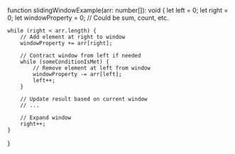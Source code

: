 <!-- Sliding window pattern -->

function slidingWindowExample(arr: number[]): void {
let left = 0;
let right = 0;
let windowProperty = 0; // Could be sum, count, etc.

    while (right < arr.length) {
        // Add element at right to window
        windowProperty += arr[right];

        // Contract window from left if needed
        while (someConditionIsMet) {
            // Remove element at left from window
            windowProperty -= arr[left];
            left++;
        }

        // Update result based on current window
        // ...

        // Expand window
        right++;
    }

}
